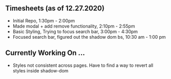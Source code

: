 ## Timesheets (as of 12.27.2020)

- Initial Repo, 1:30pm - 2:00pm
- Made modal + add remove functionality, 2:10pm - 2:55pm
- Basic Styling, Trying to focus search bar, 3:00pm - 4:30pm
- Focused search bar, figured out the shadow dom bs, 10:30 am - 1:00 pm


## Currently Working On ...
- Styles not consistent across pages. Have to find a way to revert all styles inside shadow-dom